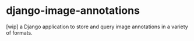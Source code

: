 # django-image-annotations
[wip] a Django application to store and query image annotations in a variety of formats.
